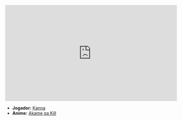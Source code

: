 <iframe width="560" height="315" src="https://www.youtube.com/embed/mAzFWd5WqOg?si=TK-irZj1TijFMgqw" title="YouTube video player" frameborder="0" allow="accelerometer; autoplay; clipboard-write; encrypted-media; gyroscope; picture-in-picture; web-share" referrerpolicy="strict-origin-when-cross-origin" allowfullscreen></iframe>

- **Jogador:** [Kanna](../Membros/Kanna.md)
- **Anime:** [Akame ga Kill](content/Animes/Akame%20ga%20Kill.md)